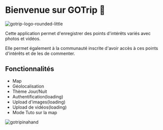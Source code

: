 # Bienvenue sur GOTrip 👋 

![gotrip-logo-rounded-little](https://github.com/user-attachments/assets/ceda5ea0-22c8-4701-beb9-8e07f0818861)


Cette application permet d'enregistrer des points d'intérêts variés avec photos et vidéos.

Elle permet également à la communauté inscrite d'avoir accès à ces points d'intérêts et de les de commenter. 


## Fonctionnalités
- Map 
- Géolocalisation
- Thème Jour/Nuit
- Authentification(loading)
- Upload d'images(loading)
- Upload de vidéos(loading)
- Mode Tuto sur la map

![gotripinahand](https://github.com/user-attachments/assets/82be3a59-7b21-43a4-b193-934978142240)
